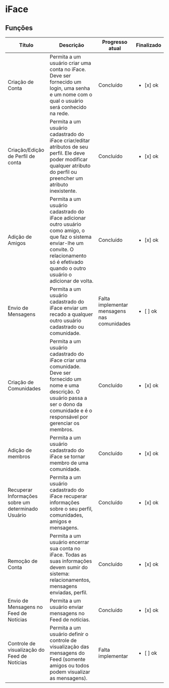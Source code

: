 # iFace

## Funções 
|  Título        | Descrição | Progresso atual | Finalizado | 
|----------------|---------------|----------------|-----------|
| Criação de Conta | Permita a um usuário criar uma conta no iFace. Deve ser fornecido um login, uma senha e um nome com o qual o usuário será conhecido na rede. | Concluído | <ul><li>[x] ok</li></ul>
| Criação/Edição de Perfil de conta | Permita a um usuário cadastrado do iFace criar/editar atributos de seu perfil. Ele deve poder modificar qualquer atributo do perfil ou preencher um atributo inexistente. | Concluído | <ul><li>[x] ok</li></ul>
| Adição de Amigos | Permita a um usuário cadastrado do iFace adicionar outro usuário como amigo, o que faz o sistema enviar-lhe um convite. O relacionamento só é efetivado quando o outro usuário o adicionar de volta. | Concluído | <ul><li>[x] ok</li></ul>
| Envio de Mensagens | Permita a um usuário cadastrado do iFace enviar um recado a qualquer outro usuário cadastrado ou comunidade. | Falta implementar mensagens nas comunidades | <ul><li>[ ] ok</li></ul>
| Criação de Comunidades | Permita a um usuário cadastrado do iFace criar uma comunidade. Deve ser fornecido um nome e uma descrição. O usuário passa a ser o dono da comunidade e é o responsável por gerenciar os membros. | Concluído | <ul><li>[x] ok</li></ul>
| Adição de membros | Permita a um usuário cadastrado do iFace se tornar membro de uma comunidade. | Concluído | <ul><li>[x] ok</li></ul>
| Recuperar Informações sobre um determinado Usuário | Permita a um usuário cadastrado do iFace recuperar informações sobre o seu perfil, comunidades, amigos e mensagens. | Concluído | <ul><li>[x] ok</li></ul>
| Remoção de Conta | Permita a um usuário encerrar sua conta no iFace. Todas as suas informações devem sumir do sistema: relacionamentos, mensagens enviadas, perfil. | Concluído | <ul><li>[x] ok</li></ul>
| Envio de Mensagens no Feed de Notícias | Permita a um usuário enviar mensagens no Feed de notícias. | Concluído | <ul><li>[x] ok</li></ul>
| Controle de visualização do Feed de Notícias | Permita a um usuário definir o controle de visualização das mensagens do Feed (somente amigos ou todos podem visualizar as mensagens). | Falta implementar | <ul><li>[ ] ok</li></ul>
